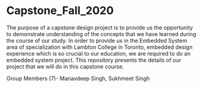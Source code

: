 # Capstone_Fall_2020

The purpose of a capstone design project is to provide us the opportunity to demonstrate understanding of the concepts that we have learned during the course of our study. In order to provide us in the Embedded System area of specialization with Lambton College in Toronto, embedded design experience which is so crucial to our education, we are required to do an embedded system project. This repository presents the details of our project that we will do in this capstone course.

Group Members (7)- Manavdeep Singh, Sukhmeet Singh

